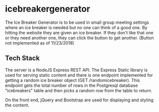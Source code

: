 # icebreakergenerator
The Ice Breaker Generator is to be used in small group meeting settings where an ice breaker is needed but no one can think of a good one.
By hitting the website they are given an ice breaker. If they don't like that one or they need another one, they can click the button to 
get another. (Button not implemented as of 11/23/2018)

## Tech Stack
The server is a NodeJS Express REST API. The Express Static library is used for serving static content and there is one endpoint implemented for getting a random ice breaker object (GET /randomicebreaker). This endpoint gets the total number of rows in the Postgresql database "icebreakers" table and then picks a random row from the table to return.

On the front end, jQuery and Bootstrap are used for displaying and styling the content.
